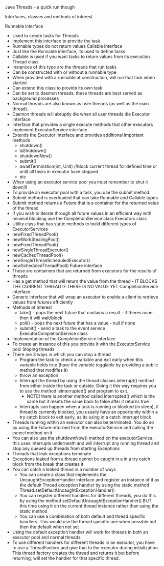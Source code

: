 Java Threads - a quick run though

Interfaces, classes and methods of interest

Runnable interface
  - Used to create tasks for Threads
  - Implement this interface to provide the task
  - Runnable types do not return values
Callable interface
  - Just like the Runnable interface, its used to define tasks
  - Callable is used if you want tasks to return values from its execution
Thread class
  - Instances of this type are the threads that run tasks
  - Can be constructed with or without a runnable type
  - When provided with a runnable at construction, will run that task when started
  - Can extend this class to provide its own task
  - Can be set to daemon threads. these threads are best served as background processes
  - Normal threads are also known as user threads (as well as the main thread).
  - Daemon threads will abruptly die when all user threads die
Executor interface
  - Interface that provides a single execute methods that other executors Implement
ExecutorService interface
  - Extends the Executor interface and provides additional important methods
    - shutdown()
    - isShutdown()
    - shutdownNow()
    - submit()
    - awaitTermination(int, Unit) //block current thread for defined time or until all tasks in executor have stopped
    - etc
  - When using an executor service pool you must remember to shut it down!!!
  - To provide an executor pool with a task, you use the submit method
  - Submit method is overloaded that can take Runnable and Callable types
  - Submit method returns a Future that is a container for the returned value of the thread
  - If you wish to iterate through all future values in an efficient way with minimal blocking use the CompletionService class
Executors class
  - Utility class that has static methods to build different types of ExecutorServices
  - newFixedThreadPool()
  - newWorkStealingPool()
  - newFixedThreadPool()
  - newSingleThreadExecutor()
  - newCachedThreadPool()
  - newSingleThreadScheduledExecutor()
  - newScheduledThreadPool()
Future interface
  - These are containers that are returned from executors for the results of threads
  - Has a get method that will return the value from the thread - IT BLOCKS THE CURRENT THREAD IF THERE IS NO VALUE YET
CompletionService interface
  - Generic interface that will wrap an executor to enable a client to retrieve values from futures efficiently
  - Methods of interest
    - take() - pops the next future that contains a result - if theres none then it will wait/block
    - poll() - pops the next future that has a value - null if none
    - submit() - send a task to the event service
ExecutorCompletionService class
  - Implementation of the CompletionService interface
  - To create an instance of this you provide it with the ExecutorService pool
Stoping threads
  - There are 3 ways in which you can stop a thread
    - Program the task to check a variable and exit early when this variable holds true (have the variable togglable by providing a public method that modifies it)
    - throw an exception
    - Interrupt the thread by using the thread classes interrupt() method from either inside the task or outside. Doing it this way requires you to use the method isInterrupted() and program to exit.
      - NOTE! there is another method called interrupted() which is the same but it resets the value back to false after it returns true
    - Interrupts can happen when a task is running or blocked (in sleep), if thread is currently blocked, you usually have an opportunity within a try catch block to exit early, as its using in a catch interrupt block
  - Threads running within an executor can also be terminated. You do so by using the Future returned from the executorService and calling the cancel method on it
  - You can also use the shutdownNow() method on the executorService, this uses interrupts underneath and will interrupt any running thread and stop any queued up threads from starting
Exceptions
  - Threads that leak exceptions terminate
  - Exceptions leaked from a thread cannot be caught in a in a try catch block from the break that creates it
  - You can catch a leaked thread in a number of ways
    - You can create a class that implements the UncaughtExceptionHandler interface and register an instance of it as the default Thread exception handler by using the static method Thread.setDefaultUncaughtExceptionHandler()
    - You can register different handlers for different threads, you do this by using the method setDefaultUncaughtExceptionHandler() BUT this time using it on the current thread instance rather than using the static method
    - You can use a combination of both default and thread specific handlers. This would use the thread specific one when possible but then the default when not set
  - Using the default exception handler will work for threads in both an executor pool and normal threads
  - To use different handlers for different threads in an executor, you have to use a ThreadFactory and give that to the executor during initialization. This thread factory creates the thread and returns it but before returning, will set the handler for that specific thread.
